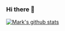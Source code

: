 ### Hi there 👋

[![Mark's github stats](https://github-readme-stats.vercel.app/api?username=mspangler&count_private=true&show_icons=false&hide_border=true&theme=default&hide=stars,prs,issues,contribs)](https://github.com/anuraghazra/github-readme-stats)

<!--
**mspangler/mspangler** is a ✨ _special_ ✨ repository because its `README.md` (this file) appears on your GitHub profile.

Here are some ideas to get you started:

- 🔭 I’m currently working on ...
- 🌱 I’m currently learning ...
- 👯 I’m looking to collaborate on ...
- 🤔 I’m looking for help with ...
- 💬 Ask me about ...
- 📫 How to reach me: ...
- 😄 Pronouns: ...
- ⚡ Fun fact: ...
-->

